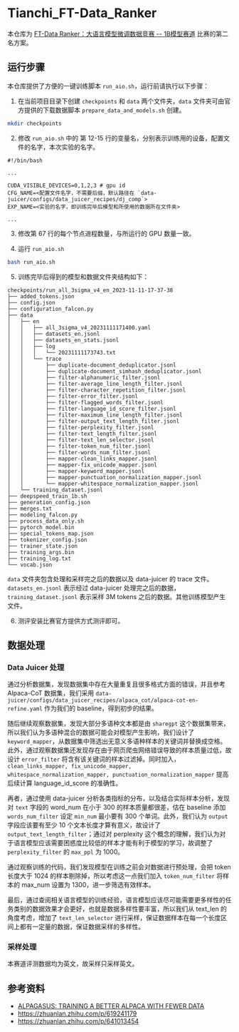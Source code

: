 # Tianchi_FT-Data_Ranker

本仓库为 [FT-Data Ranker：大语言模型微调数据竞赛 -- 1B模型赛道](https://tianchi.aliyun.com/competition/entrance/532157) 比赛的第二名方案。

## 运行步骤

本仓库提供了方便的一键训练脚本 `run_aio.sh`，运行前请执行以下步骤：

1. 在当前项目目录下创建 `checkpoints` 和 `data` 两个文件夹，`data` 文件夹可由官方提供的下载数据脚本 `prepare_data_and_models.sh` 创建。
```bash
mkdir checkpoints
```

2. 修改 `run_aio.sh` 中的 第 12-15 行的变量名，分别表示训练用的设备，配置文件的名字，本次实验的名字。
```shell
#!/bin/bash

...

CUDA_VISIBLE_DEVICES=0,1,2,3 # gpu id
CFG_NAME=<配置文件名字，不需要后缀，默认路径在 `data-juicer/configs/data_juicer_recipes/dj_comp`>
EXP_NAME=<实验的名字，即训练完毕后模型和所使用的数据所在文件夹>

...
```

3. 修改第 67 行的每个节点进程数量，与所运行的 GPU 数量一致。

4. 运行 `run_aio.sh`
```bash
bash run_aio.sh
```

5. 训练完毕后得到的模型和数据文件夹结构如下：
```
checkpoints/run_all_3sigma_v4_en_2023-11-11-17-37-38
├── added_tokens.json
├── config.json
├── configuration_falcon.py
├── data
│   ├── en
│   │   ├── all_3sigma_v4_20231111171400.yaml
│   │   ├── datasets_en.jsonl
│   │   ├── datasets_en_stats.jsonl
│   │   ├── log
│   │   │   └── 20231111173743.txt
│   │   └── trace
│   │       ├── duplicate-document_deduplicator.jsonl
│   │       ├── duplicate-document_simhash_deduplicator.jsonl
│   │       ├── filter-alphanumeric_filter.jsonl
│   │       ├── filter-average_line_length_filter.jsonl
│   │       ├── filter-character_repetition_filter.jsonl
│   │       ├── filter-error_filter.jsonl
│   │       ├── filter-flagged_words_filter.jsonl
│   │       ├── filter-language_id_score_filter.jsonl
│   │       ├── filter-maximum_line_length_filter.jsonl
│   │       ├── filter-output_text_length_filter.jsonl
│   │       ├── filter-perplexity_filter.jsonl
│   │       ├── filter-text_length_filter.jsonl
│   │       ├── filter-text_len_selector.jsonl
│   │       ├── filter-token_num_filter.jsonl
│   │       ├── filter-words_num_filter.jsonl
│   │       ├── mapper-clean_links_mapper.jsonl
│   │       ├── mapper-fix_unicode_mapper.jsonl
│   │       ├── mapper-keyword_mapper.jsonl
│   │       ├── mapper-punctuation_normalization_mapper.jsonl
│   │       └── mapper-whitespace_normalization_mapper.jsonl
│   └── training_dataset.jsonl
├── deepspeed_train_1b.sh
├── generation_config.json
├── merges.txt
├── modeling_falcon.py
├── process_data_only.sh
├── pytorch_model.bin
├── special_tokens_map.json
├── tokenizer_config.json
├── trainer_state.json
├── training_args.bin
├── training_log.txt
└── vocab.json
```

`data` 文件夹包含处理和采样完之后的数据以及 data-juicer 的 trace 文件。`datasets_en.jsonl` 表示经过 data-juicer 处理完之后的数据，`training_dataset.jsonl` 表示采样 3M tokens 之后的数据。其他训练模型产生文件。

6. 测评安装比赛官方提供方式测评即可。

## 数据处理

### Data Juicer 处理

通过分析数据集，发现数据集中存在大量重复且很多格式方面的错误，并且参考 Alpaca-CoT 数据集，我们采用 `data-juicer/configs/data_juicer_recipes/alpaca_cot/alpaca-cot-en-refine.yaml` 作为我们的 baseline，得到初步的结果。

随后继续观察数据集，发现大部分多语种文本都是由 `sharegpt` 这个数据集带来，所以我们认为多语种混合的数据可能会对模型产生影响，我们设计了 `keyword_mapper`，从数据集中筛选出无意义多语种样本的关键词并替换成空格。此外，通过观察数据集还发现存在由于网页爬虫网络错误导致的样本质量过低，故设计 `error_filter` 将含有该关键词的样本过滤掉。同时加入，`clean_links_mapper, fix_unicode_mapper, whitespace_normalization_mapper, punctuation_normalization_mapper` 提高后续计算 language_id_score 的准确性。

再者，通过使用 data-juicer 分析各类指标的分布，以及结合实际样本分析，发现对 `text` 字段的 word_num 在小于 300 的样本质量都很差，估在 baseline 添加 `words_num_filter` 设定 `min_num` 最小要有 300 个单词。此外，我们认为 `output` 字段应该要有至少 10 个文本长度才算有意义，故设计了 `output_text_length_filter`；通过对 perplexity 这个概念的理解，我们认为对于语言模型应该需要困惑度比较低的样本才能有利于模型的学习，故调整了 `perplexity_filter` 的 `max_ppl` 为 1000。

通过观察训练的代码，我们发现模型在训练之前会对数据进行预处理，会把 token 长度大于 1024 的样本剔除掉，所以考虑这一点我们加入 `token_num_filter` 将样本的 max_num 设置为 1300，进一步筛选有效样本。

最后，通过查阅相关语言模型的训练经验，语言模型应该尽可能需要更多样性的任务类别的数据效果才会更好，也就是数据多样性要丰富，所以我们从 text_len 的角度考虑，增加了 `text_len_selector` 进行采样，保证数据样本在每一个长度区间上都有一定量的数据，保证数据采样的多样性。

### 采样处理

本赛道评测数据均为英文，故采样只采样英文。

## 参考资料

- [ALPAGASUS: TRAINING A BETTER ALPACA WITH FEWER DATA](https://arxiv.org/pdf/2307.08701.pdf)
- https://zhuanlan.zhihu.com/p/619241179
- https://zhuanlan.zhihu.com/p/641013454